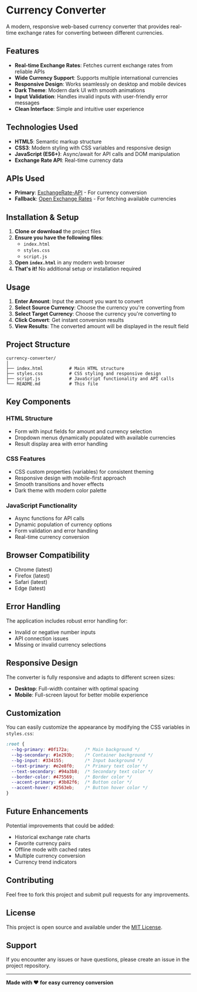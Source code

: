 # Currency Converter

A modern, responsive web-based currency converter that provides real-time exchange rates for converting between different currencies.

## Features

- **Real-time Exchange Rates**: Fetches current exchange rates from reliable APIs
- **Wide Currency Support**: Supports multiple international currencies
- **Responsive Design**: Works seamlessly on desktop and mobile devices
- **Dark Theme**: Modern dark UI with smooth animations
- **Input Validation**: Handles invalid inputs with user-friendly error messages
- **Clean Interface**: Simple and intuitive user experience

## Technologies Used

- **HTML5**: Semantic markup structure
- **CSS3**: Modern styling with CSS variables and responsive design
- **JavaScript (ES6+)**: Async/await for API calls and DOM manipulation
- **Exchange Rate API**: Real-time currency data

## APIs Used

- **Primary**: [ExchangeRate-API](https://api.exchangerate-api.com/) - For currency conversion
- **Fallback**: [Open Exchange Rates](https://open.er-api.com/) - For fetching available currencies

## Installation & Setup

1. **Clone or download** the project files
2. **Ensure you have the following files**:
   - `index.html`
   - `styles.css`
   - `script.js`
3. **Open `index.html`** in any modern web browser
4. **That's it!** No additional setup or installation required

## Usage

1. **Enter Amount**: Input the amount you want to convert
2. **Select Source Currency**: Choose the currency you're converting from
3. **Select Target Currency**: Choose the currency you're converting to
4. **Click Convert**: Get instant conversion results
5. **View Results**: The converted amount will be displayed in the result field

## Project Structure

```
currency-converter/
│
├── index.html          # Main HTML structure
├── styles.css          # CSS styling and responsive design
├── script.js           # JavaScript functionality and API calls
└── README.md           # This file
```

## Key Components

### HTML Structure
- Form with input fields for amount and currency selection
- Dropdown menus dynamically populated with available currencies
- Result display area with error handling

### CSS Features
- CSS custom properties (variables) for consistent theming
- Responsive design with mobile-first approach
- Smooth transitions and hover effects
- Dark theme with modern color palette

### JavaScript Functionality
- Async functions for API calls
- Dynamic population of currency options
- Form validation and error handling
- Real-time currency conversion

## Browser Compatibility

- Chrome (latest)
- Firefox (latest)
- Safari (latest)
- Edge (latest)

## Error Handling

The application includes robust error handling for:
- Invalid or negative number inputs
- API connection issues
- Missing or invalid currency selections

## Responsive Design

The converter is fully responsive and adapts to different screen sizes:
- **Desktop**: Full-width container with optimal spacing
- **Mobile**: Full-screen layout for better mobile experience

## Customization

You can easily customize the appearance by modifying the CSS variables in `styles.css`:

```css
:root {
  --bg-primary: #0f172a;      /* Main background */
  --bg-secondary: #1e293b;    /* Container background */
  --bg-input: #334155;        /* Input background */
  --text-primary: #e2e8f0;    /* Primary text color */
  --text-secondary: #94a3b8;  /* Secondary text color */
  --border-color: #475569;    /* Border color */
  --accent-primary: #3b82f6;  /* Button color */
  --accent-hover: #2563eb;    /* Button hover color */
}
```

## Future Enhancements

Potential improvements that could be added:
- Historical exchange rate charts
- Favorite currency pairs
- Offline mode with cached rates
- Multiple currency conversion
- Currency trend indicators

## Contributing

Feel free to fork this project and submit pull requests for any improvements.

## License

This project is open source and available under the [MIT License](LICENSE).

## Support

If you encounter any issues or have questions, please create an issue in the project repository.

---

**Made with ❤️ for easy currency conversion**
